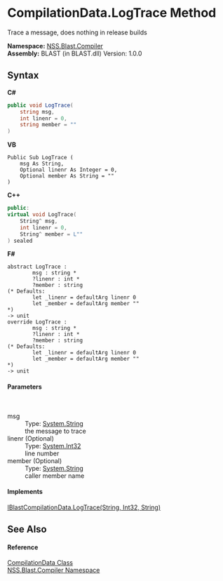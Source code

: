 # CompilationData.LogTrace Method 
 

Trace a message, does nothing in release builds

**Namespace:**&nbsp;<a href="26a25caa-f50b-92ad-f15c-dbb9db1493ae.md">NSS.Blast.Compiler</a><br />**Assembly:**&nbsp;BLAST (in BLAST.dll) Version: 1.0.0

## Syntax

**C#**<br />
``` C#
public void LogTrace(
	string msg,
	int linenr = 0,
	string member = ""
)
```

**VB**<br />
``` VB
Public Sub LogTrace ( 
	msg As String,
	Optional linenr As Integer = 0,
	Optional member As String = ""
)
```

**C++**<br />
``` C++
public:
virtual void LogTrace(
	String^ msg, 
	int linenr = 0, 
	String^ member = L""
) sealed
```

**F#**<br />
``` F#
abstract LogTrace : 
        msg : string * 
        ?linenr : int * 
        ?member : string 
(* Defaults:
        let _linenr = defaultArg linenr 0
        let _member = defaultArg member ""
*)
-> unit 
override LogTrace : 
        msg : string * 
        ?linenr : int * 
        ?member : string 
(* Defaults:
        let _linenr = defaultArg linenr 0
        let _member = defaultArg member ""
*)
-> unit 
```


#### Parameters
&nbsp;<dl><dt>msg</dt><dd>Type: <a href="https://docs.microsoft.com/dotnet/api/system.string" target="_blank" rel="noopener noreferrer">System.String</a><br />the message to trace</dd><dt>linenr (Optional)</dt><dd>Type: <a href="https://docs.microsoft.com/dotnet/api/system.int32" target="_blank" rel="noopener noreferrer">System.Int32</a><br />line number</dd><dt>member (Optional)</dt><dd>Type: <a href="https://docs.microsoft.com/dotnet/api/system.string" target="_blank" rel="noopener noreferrer">System.String</a><br />caller member name</dd></dl>

#### Implements
<a href="38edf714-b30a-43b9-499d-62e231013d0d.md">IBlastCompilationData.LogTrace(String, Int32, String)</a><br />

## See Also


#### Reference
<a href="52667f7e-8dc6-6543-e265-fdc90d6834fa.md">CompilationData Class</a><br /><a href="26a25caa-f50b-92ad-f15c-dbb9db1493ae.md">NSS.Blast.Compiler Namespace</a><br />
